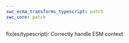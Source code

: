 ```yaml
---
swc_ecma_transforms_typescript: patch
swc_core: patch
---
```


fix(es/typescript): Correctly handle ESM context
